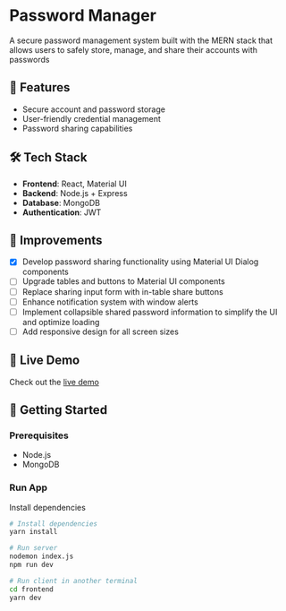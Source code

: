 # Password Manager

A secure password management system built with the MERN stack that allows users to safely store, manage, and share their accounts with passwords

## 🔐 Features

- Secure account and password storage
- User-friendly credential management
- Password sharing capabilities

## 🛠️ Tech Stack

- **Frontend**: React, Material UI
- **Backend**: Node.js + Express
- **Database**: MongoDB
- **Authentication**: JWT

## 🚀 Improvements

- [x] Develop password sharing functionality using Material UI Dialog components
- [ ] Upgrade tables and buttons to Material UI components
- [ ] Replace sharing input form with in-table share buttons
- [ ] Enhance notification system with window alerts
- [ ] Implement collapsible shared password information to simplify the UI and optimize loading
- [ ] Add responsive design for all screen sizes

## 🔗 Live Demo

Check out the [live demo](https://app.ledi-password-manager.com/)

## 🚀 Getting Started

### Prerequisites

- Node.js
- MongoDB

### Run App

Install dependencies
```bash
# Install dependencies
yarn install
```

```bash
# Run server
nodemon index.js
npm run dev

# Run client in another terminal
cd frontend
yarn dev
```



